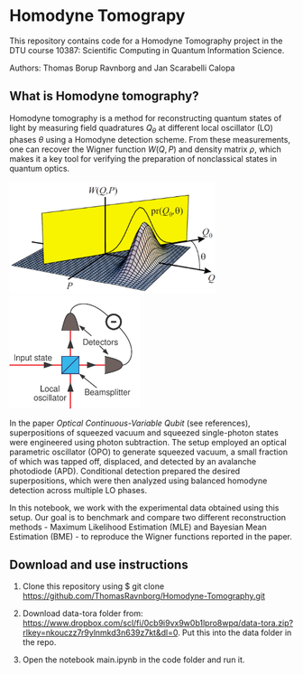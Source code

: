 # Homodyne Tomograpy

This repository contains code for a Homodyne Tomography project in the DTU course 10387: Scientific Computing in Quantum Information Science.

Authors: Thomas Borup Ravnborg and Jan Scarabelli Calopa

## What is Homodyne tomography?

Homodyne tomography is a method for reconstructing quantum states of light by measuring field quadratures $Q_\theta$ at different local oscillator (LO) phases $\theta$ using a Homodyne detection scheme. From these measurements, one can recover the Wigner function $W(Q,P)$ and density matrix $\rho$, which makes it a key tool for verifying the preparation of nonclassical states in quantum optics.

<img src="images/HomodyneTomography.png" alt="Homodyne Tomography" height="200"/>
<img src="images/HomodyneDetector.png" alt="Homodyne Detector" height="200"/>

In the paper *Optical Continuous-Variable Qubit* (see references), superpositions of squeezed vacuum and squeezed single-photon states were engineered using photon subtraction. The setup employed an optical parametric oscillator (OPO) to generate squeezed vacuum, a small fraction of which was tapped off, displaced, and detected by an avalanche photodiode (APD). Conditional detection prepared the desired superpositions, which were then analyzed using balanced homodyne detection across multiple LO phases.

In this notebook, we work with the experimental data obtained using this setup. Our goal is to benchmark and compare two different reconstruction methods - Maximum Likelihood Estimation (MLE) and Bayesian Mean Estimation (BME) - to reproduce the Wigner functions reported in the paper.

## Download and use instructions

1. Clone this repository using $ git clone https://github.com/ThomasRavnborg/Homodyne-Tomography.git

2. Download data-tora folder from: https://www.dropbox.com/scl/fi/0cb9i9vx9w0b1lpro8wpq/data-tora.zip?rlkey=nkouczz7r9ylnmkd3n639z7kt&dl=0. Put this into the data folder in the repo.

3. Open the notebook main.ipynb in the code folder and run it.